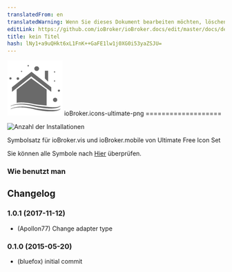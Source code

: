 ```yaml
---
translatedFrom: en
translatedWarning: Wenn Sie dieses Dokument bearbeiten möchten, löschen Sie bitte das Feld "translationsFrom". Andernfalls wird dieses Dokument automatisch erneut übersetzt
editLink: https://github.com/ioBroker/ioBroker.docs/edit/master/docs/de/adapterref/iobroker.icons-ultimate-png/README.md
title: kein Titel
hash: lNy1+a9uQHkt6xL1FnK++GaFE1lw1j0XG0i53yaZSJU=
---
```

![Logo](../../../en/adapterref/iobroker.icons-ultimate-png/admin/icons-ultimate-png.png) ioBroker.icons-ultimate-png ===================

![Anzahl der Installationen](http://iobroker.live/badges/icons-ultimate-png-stable.svg)

Symbolsatz für ioBroker.vis und ioBroker.mobile von Ultimate Free Icon Set

Sie können alle Symbole nach [Hier](ICONLIST.md) überprüfen.

### Wie benutzt man

## Changelog
### 1.0.1 (2017-11-12)
* (Apollon77) Change adapter type

### 0.1.0 (2015-05-20)
* (bluefox) initial commit